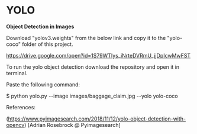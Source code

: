 # YOLO

**Object Detection in Images**

Download "yolov3.weights" from the below link and copy it to the "yolo-coco" folder of this project.

https://drive.google.com/open?id=1S79WTIys_iNrteDVRmU_jjDpIcwMwFST

To run the yolo object detection download the repository and open it in terminal.

Paste the following command:

$ python yolo.py --image images/baggage_claim.jpg --yolo yolo-coco


References:

(https://www.pyimagesearch.com/2018/11/12/yolo-object-detection-with-opencv) [Adrian Rosebrock @ Pyimagesearch]
